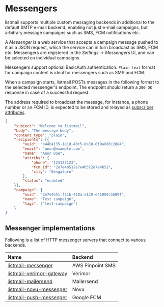 # Messengers

listmail supports multiple custom messaging backends in additional to the default SMTP e-mail backend, enabling not just e-mail campaigns, but arbitrary message campaigns such as SMS, FCM notifications etc.

A *Messenger* is a web service that accepts a campaign message pushed to it as a JSON request, which the service can in turn broadcast as SMS, FCM etc. Messengers are registered in the *Settings -> Messengers* UI, and can be selected on individual campaigns.

Messengers support optional BasicAuth authentication. `Plain text` format for campaign content is ideal for messengers such as SMS and FCM.

When a campaign starts, listmail POSTs messages in the following format to the selected messenger's endpoint. The endpoint should return a `200 OK` response in case of a successful request.

The address required to broadcast the message, for instance, a phone number or an FCM ID, is expected to be stored and relayed as [subscriber attributes](concepts.md/#attributes). 

```json
{
	"subject": "Welcome to listmail",
	"body": "The message body",
	"content_type": "plain",
	"recipients": [{
		"uuid": "e44b4135-1e1d-40c5-8a30-0f9a886c2884",
		"email": "anon@example.com",
		"name": "Anon Doe",
		"attribs": {
			"phone": "123123123",
			"fcm_id": "2e7e4b512e7e4b512e7e4b51",
			"city": "Bengaluru"
		},
		"status": "enabled"
	}],
	"campaign": {
		"uuid": "2e7e4b51-f31b-418a-a120-e41800cb689f",
		"name": "Test campaign",
		"tags": ["test-campaign"]
	}
}
```

## Messenger implementations

Following is a list of HTTP messenger servers that connect to various backends.

| Name                                                                                 | Backend          |
|:-------------------------------------------------------------------------------------|:-----------------|
| [listmail-messenger](https://github.com/joeirimpan/listmail-messenger)               | AWS Pinpoint SMS |
| [listmail-verimor-gateway](https://github.com/antandros/listmail-verimor-gateway)    | Verimor          |
| [listmail-mailersend](https://github.com/tkawczynski/listmail-mailersend)            | Mailersend       |
| [listmail-novu-messenger](https://github.com/Codepowercode/listmail-novu-messenger)  | Novu             |
| [listmail-push-messenger](https://github.com/shyamkrishna21/listmail-push-messenger) | Google FCM       |
